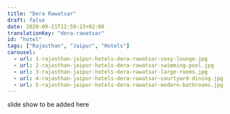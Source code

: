 ```yaml
---
title: "Dera Rawatsar"
draft: false
date: 2020-09-21T12:59:23+02:00
translationKey: "dera-rawatsar"
id: "hotel"
tags: ["Rajasthan", "Jaipur", "Hotels"] 
carousel:
  - url: 1-rajasthan-jaipur-hotels-dera-rawatsar-cosy-lounge.jpg
  - url: 2-rajasthan-jaipur-hotels-dera-rawatsar-swimming-pool.jpg
  - url: 3-rajasthan-jaipur-hotels-dera-rawatsar-large-rooms.jpg
  - url: 4-rajasthan-jaipur-hotels-dera-rawatsar-courtyard-dining.jpg
  - url: 5-rajasthan-jaipur-hotels-dera-rawatsar-modern-bathrooms.jpg
---
```


slide show to be added here